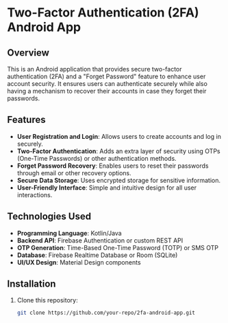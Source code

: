 # Two-Factor Authentication (2FA) Android App

## Overview
This is an Android application that provides secure two-factor authentication (2FA) and a "Forget Password" feature to enhance user account security. It ensures users can authenticate securely while also having a mechanism to recover their accounts in case they forget their passwords.

## Features
- **User Registration and Login**: Allows users to create accounts and log in securely.
- **Two-Factor Authentication**: Adds an extra layer of security using OTPs (One-Time Passwords) or other authentication methods.
- **Forget Password Recovery**: Enables users to reset their passwords through email or other recovery options.
- **Secure Data Storage**: Uses encrypted storage for sensitive information.
- **User-Friendly Interface**: Simple and intuitive design for all user interactions.

## Technologies Used
- **Programming Language**: Kotlin/Java
- **Backend API**: Firebase Authentication or custom REST API
- **OTP Generation**: Time-Based One-Time Password (TOTP) or SMS OTP
- **Database**: Firebase Realtime Database or Room (SQLite)
- **UI/UX Design**: Material Design components

## Installation
1. Clone this repository:
   ```bash
   git clone https://github.com/your-repo/2fa-android-app.git
